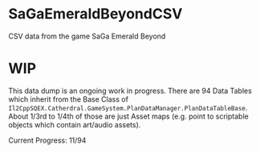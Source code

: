 # SaGaEmeraldBeyondCSV
CSV data from the game SaGa Emerald Beyond

# WIP

This data dump is an ongoing work in progress. There are 94 Data Tables which inherit from the Base Class of `Il2CppSQEX.Catherdral.GameSystem.PlanDataManager.PlanDataTableBase`. About 1/3rd to 1/4th of those are just Asset maps (e.g. point to scriptable objects which contain art/audio assets).

Current Progress: 11/94